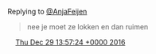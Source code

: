 Replying to [@AnjaFeijen](https://twitter.com/@AnjaFeijen/status/814438977839267841)

> nee je moet ze lokken en dan ruimen

<img src="../../media/tweet.ico" width="12" /> [Thu Dec 29 13:57:24 +0000 2016](https://twitter.com/DromerDenker/status/814470374779981825)